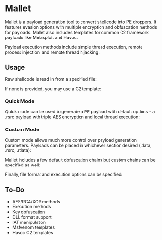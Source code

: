 # Mallet
Mallet is a payload generation tool to convert shellcode into PE droppers. It features evasion options with multiple encryption and obfuscation methods for payloads. Mallet also includes templates for common C2 framework payloads like Metasploit and Havoc.

Payload execution methods include simple thread execution, remote process injection, and remote thread hijacking.

## Usage
Raw shellcode is read in from a specified file:

If none is provided, you may use a C2 template:

### Quick Mode
Quick mode can be used to generate a PE payload with default options - a .rsrc payload wth triple AES encryption and local thread execution:

### Custom Mode
Custom mode allows much more control over payload generation parameters.
Payloads can be placed in whichever section desired (.data, .rsrc, .rdata): 

Mallet includes a few default obfuscation chains but custom chains can be specified as well:

Finally, file format and execution options can be specified:

## To-Do
- AES/RC4/XOR methods
- Execution methods
- Key obfuscation
- DLL format support
- IAT manipulation
- Msfvenom templates
- Havoc C2 templates
